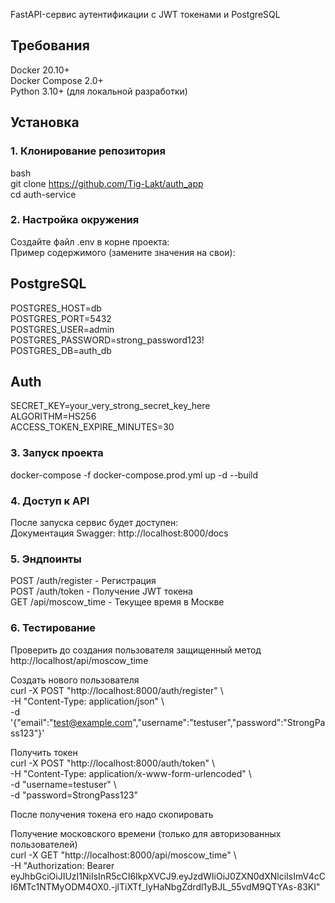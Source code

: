 FastAPI-сервис аутентификации с JWT токенами и PostgreSQL  

## Требования 
Docker 20.10+  
Docker Compose 2.0+  
Python 3.10+ (для локальной разработки)  

## Установка

### 1. Клонирование репозитория
  
bash  
git clone https://github.com/Tig-Lakt/auth_app  
cd auth-service  

### 2. Настройка окружения 
 
Создайте файл .env в корне проекта:  
Пример содержимого (замените значения на свои):  

## PostgreSQL  
POSTGRES_HOST=db  
POSTGRES_PORT=5432  
POSTGRES_USER=admin  
POSTGRES_PASSWORD=strong_password123!  
POSTGRES_DB=auth_db  

## Auth  
SECRET_KEY=your_very_strong_secret_key_here  
ALGORITHM=HS256  
ACCESS_TOKEN_EXPIRE_MINUTES=30  
 
### 3. Запуск проекта  

docker-compose -f docker-compose.prod.yml up -d --build  

### 4. Доступ к API   
 
После запуска сервис будет доступен:  
Документация Swagger: http://localhost:8000/docs  

### 5. Эндпоинты  
 
POST /auth/register - Регистрация  
POST /auth/token - Получение JWT токена  
GET /api/moscow_time - Текущее время в Москве  

### 6. Тестирование  

Проверить до создания пользователя защищенный метод  
http://localhost/api/moscow_time  

Создать нового пользователя  
curl -X POST "http://localhost:8000/auth/register" \  
-H "Content-Type: application/json" \  
-d '{"email":"test@example.com","username":"testuser","password":"StrongPass123"}'  

Получить токен  
curl -X POST "http://localhost:8000/auth/token" \  
-H "Content-Type: application/x-www-form-urlencoded" \  
-d "username=testuser" \  
-d "password=StrongPass123"  

После получения токена его надо скопировать  

Получение московского времени (только для авторизованных пользователей)   
curl -X GET "http://localhost:8000/api/moscow_time" \  
-H "Authorization: Bearer eyJhbGciOiJIUzI1NiIsInR5cCI6IkpXVCJ9.eyJzdWIiOiJ0ZXN0dXNlciIsImV4cCI6MTc1NTMyODM4OX0.-jlTiXTf_IyHaNbgZdrdl1yBJL_55vdM9QTYAs-83KI"
